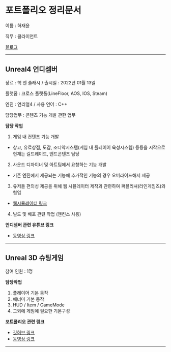 # 포트폴리오 정리문서

이름 : 허재윤

직무 : 클라이언트

[블로그](https://study-progmming.tistory.com)


----
## Unreal4 언디셈버

장르 : 핵 앤 슬래시 / 출시일 : 2022년 01월 13일

플랫폼 : 크로스 플랫폼(LineFloor,  AOS, IOS, Steam)

엔진 : 언리얼4 / 사용 언어 : C++

담당업무 : 콘텐츠 기능 개발 관한 업무

**담당 작업**
1. 게임 내 컨텐츠 기능 개발
- 창고, 유료상점, 도감, 조디악시스템(게임 내 플레이어 육성시스템) 등등을 시작으로 현재는 길드레이드, 앤드콘텐츠 담당
2. 사운드 디자이너 및 아트팀에서 요청하는 기능 개발
- 기존 엔진에서 제공되는 기능에 추가적인 기능의 경우 오버라이드해서 제공
3. 유저들 편의성 제공을 위해 웹 시뮬레이터 제작과 관련하여 퍼블리셔(라인게임즈)와 협업
- [웹시뮬레이터 링크](https://ud.floor.line.games/kr/zodiac/UDG/main "클릭하시면 웹시뮬레이터로 이동합니다.")
4. 빌드 및 배포 관련 작업 (젠킨스 사용)

**언디셈버 관련 유튜브 링크**
- [동영상 링크](https://www.youtube.com/@undecember_gl_official "클릭하시면 해당 유튜브로 이동합니다.")

----
## Unreal 3D 슈팅게임 
참여 인원 : 1명

**담당작업**
 1. 플레이어 기본 동작
 2. 에너미 기본 동작 
 3. HUD / Item / GameMode
 4. 그외에 게임에 필요한 기본구성

 
**포트폴리오 관련 링크**
- [깃허브 링크](https://github.com/ricethief0/Unreal_3DShooting/tree/main/Shooting3D/Source/Shooting3D "클릭하시면 해당 포트폴리오의 깃허브로 이동합니다.")
- [동영상 링크](https://youtu.be/nF9elvQ-Rms "클릭하시면 해당 포트폴리오의 유튜브로 이동합니다.")
---

